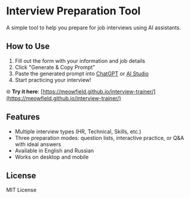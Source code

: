 # Interview Preparation Tool

A simple tool to help you prepare for job interviews using AI assistants.

## How to Use

1. Fill out the form with your information and job details
2. Click "Generate & Copy Prompt" 
3. Paste the generated prompt into [ChatGPT](https://chat.openai.com) or [AI Studio](https://aistudio.google.com/app/prompts/new_chat)
4. Start practicing your interview!

🌐 **Try it here**: [https://meowfield.github.io/interview-trainer/](https://meowfield.github.io/interview-trainer/)

## Features

- Multiple interview types (HR, Technical, Skills, etc.)
- Three preparation modes: question lists, interactive practice, or Q&A with ideal answers
- Available in English and Russian
- Works on desktop and mobile

## License

MIT License
